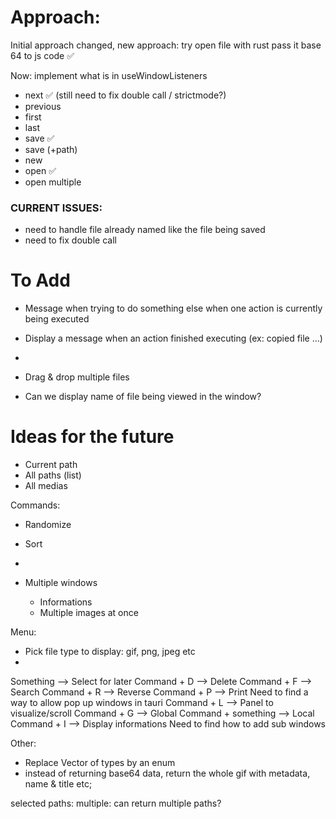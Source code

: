 # Approach:

Initial approach changed, new approach: try open file with rust pass it base 64 to js code ✅

Now: implement what is in useWindowListeners
- next              ✅ (still need to fix double call / strictmode?)
- previous  
- first
- last
- save              ✅
- save (+path)
- new
- open              ✅
- open multiple     

### CURRENT ISSUES:

- need to handle file already named like the file being saved
- need to fix double call

# To Add

- Message when trying to do something else when one action is currently being executed
- Display a message when an action finished executing (ex: copied file ...)
- 

- Drag & drop multiple files

- Can we display name of file being viewed in the window?


# Ideas for the future

- Current path
- All paths (list)
- All medias

Commands:
- Randomize
- Sort
- 

- Multiple windows
  - Informations
  - Multiple images at once

Menu:
- Pick file type to display: gif, png, jpeg etc
- 

Something -->   Select for later
Command + D --> Delete
Command + F --> Search
Command + R --> Reverse
Command + P --> Print                           Need to find a way to allow pop up windows in tauri
Command + L --> Panel to visualize/scroll
Command + G --> Global
Command + something --> Local
Command + I --> Display informations            Need to find how to add sub windows

Other:
- Replace Vector of types by an enum
- instead of returning base64 data, return the whole gif with metadata, name & title etc;



selected paths: multiple: can return multiple paths?
